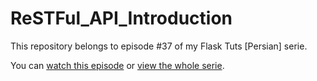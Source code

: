 # ReSTFul_API_Introduction

This repository belongs to episode #37 of my Flask Tuts [Persian] serie.

You can [watch this episode](https://youtu.be/Zrs_juMjYug) or [view the whole serie](https://www.youtube.com/playlist?list=PLdUn5H7OTUk1WYCrDJpNGpJ2GFWd7yZaw).